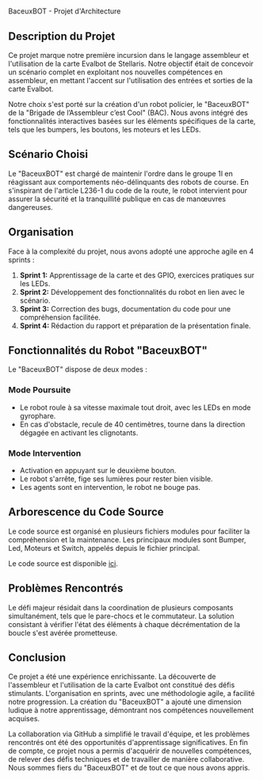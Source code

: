 
#   
BaceuxBOT - Projet d'Architecture

## Description du Projet

Ce projet marque notre première incursion dans le langage assembleur et l'utilisation de la carte Evalbot de Stellaris. Notre objectif était de concevoir un scénario complet en exploitant nos nouvelles compétences en assembleur, en mettant l'accent sur l'utilisation des entrées et sorties de la carte Evalbot.

Notre choix s'est porté sur la création d'un robot policier, le "BaceuxBOT" de la "Brigade de l’Assembleur c’est Cool" (BAC). Nous avons intégré des fonctionnalités interactives basées sur les éléments spécifiques de la carte, tels que les bumpers, les boutons, les moteurs et les LEDs.

## Scénario Choisi

Le "BaceuxBOT" est chargé de maintenir l'ordre dans le groupe 1I en réagissant aux comportements néo-délinquants des robots de course. En s'inspirant de l'article L236-1 du code de la route, le robot intervient pour assurer la sécurité et la tranquillité publique en cas de manœuvres dangereuses.

## Organisation

Face à la complexité du projet, nous avons adopté une approche agile en 4 sprints :

1.  **Sprint 1:** Apprentissage de la carte et des GPIO, exercices pratiques sur les LEDs.
2.  **Sprint 2:** Développement des fonctionnalités du robot en lien avec le scénario.
3.  **Sprint 3:** Correction des bugs, documentation du code pour une compréhension facilitée.
4.  **Sprint 4:** Rédaction du rapport et préparation de la présentation finale.

## Fonctionnalités du Robot "BaceuxBOT"

Le "BaceuxBOT" dispose de deux modes :

### Mode Poursuite

-   Le robot roule à sa vitesse maximale tout droit, avec les LEDs en mode gyrophare.
-   En cas d'obstacle, recule de 40 centimètres, tourne dans la direction dégagée en activant les clignotants.

### Mode Intervention

-   Activation en appuyant sur le deuxième bouton.
-   Le robot s'arrête, fige ses lumières pour rester bien visible.
-   Les agents sont en intervention, le robot ne bouge pas.

## Arborescence du Code Source

Le code source est organisé en plusieurs fichiers modules pour faciliter la compréhension et la maintenance. Les principaux modules sont Bumper, Led, Moteurs et Switch, appelés depuis le fichier principal.

Le code source est disponible [ici](https://github.com/blackdede/BaceuxBot).

## Problèmes Rencontrés

Le défi majeur résidait dans la coordination de plusieurs composants simultanément, tels que le pare-chocs et le commutateur. La solution consistant à vérifier l'état des éléments à chaque décrémentation de la boucle s'est avérée prometteuse.

## Conclusion

Ce projet a été une expérience enrichissante. La découverte de l'assembleur et l'utilisation de la carte Evalbot ont constitué des défis stimulants. L'organisation en sprints, avec une méthodologie agile, a facilité notre progression. La création du "BaceuxBOT" a ajouté une dimension ludique à notre apprentissage, démontrant nos compétences nouvellement acquises.

La collaboration via GitHub a simplifié le travail d'équipe, et les problèmes rencontrés ont été des opportunités d'apprentissage significatives. En fin de compte, ce projet nous a permis d'acquérir de nouvelles compétences, de relever des défis techniques et de travailler de manière collaborative. Nous sommes fiers du "BaceuxBOT" et de tout ce que nous avons appris.

